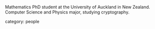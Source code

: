Mathematics PhD student at the University of Auckland in New Zealand. Computer Science and Physics major, studying cryptography.

category: people